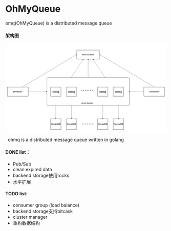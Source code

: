 # OhMyQueue
omq(OhMyQueue) is a distributed message queue

#### 架构图
   ![image](./doc/arch.png)

    ohmq is a distributed message queue written in golang
    
#### DONE list：
* Pub/Sub
* clean expired data
* backend storage使用rocks
* 水平扩展

#### TODO list:
* consumer group (load balance)
* backend storage支持bitcask
* cluster manager
* 重构数据结构
